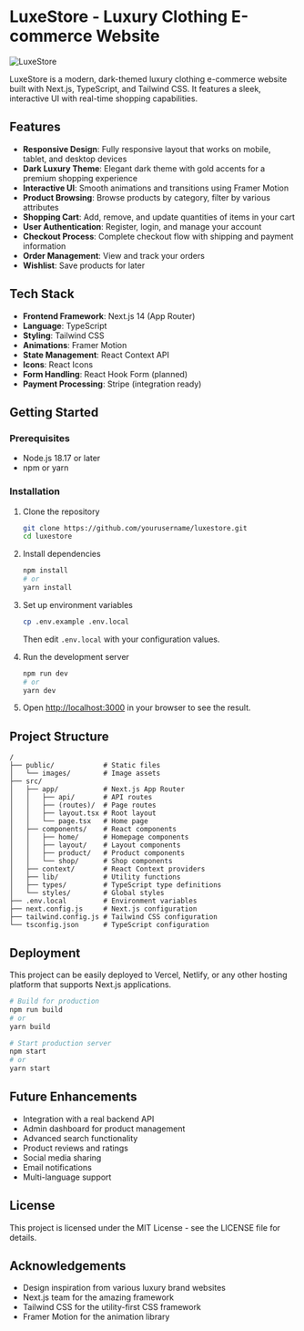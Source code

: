 # LuxeStore - Luxury Clothing E-commerce Website

![LuxeStore](https://via.placeholder.com/1200x630/000000/B8860B?text=LuxeStore)

LuxeStore is a modern, dark-themed luxury clothing e-commerce website built with Next.js, TypeScript, and Tailwind CSS. It features a sleek, interactive UI with real-time shopping capabilities.

## Features

- **Responsive Design**: Fully responsive layout that works on mobile, tablet, and desktop devices
- **Dark Luxury Theme**: Elegant dark theme with gold accents for a premium shopping experience
- **Interactive UI**: Smooth animations and transitions using Framer Motion
- **Product Browsing**: Browse products by category, filter by various attributes
- **Shopping Cart**: Add, remove, and update quantities of items in your cart
- **User Authentication**: Register, login, and manage your account
- **Checkout Process**: Complete checkout flow with shipping and payment information
- **Order Management**: View and track your orders
- **Wishlist**: Save products for later

## Tech Stack

- **Frontend Framework**: Next.js 14 (App Router)
- **Language**: TypeScript
- **Styling**: Tailwind CSS
- **Animations**: Framer Motion
- **State Management**: React Context API
- **Icons**: React Icons
- **Form Handling**: React Hook Form (planned)
- **Payment Processing**: Stripe (integration ready)

## Getting Started

### Prerequisites

- Node.js 18.17 or later
- npm or yarn

### Installation

1. Clone the repository
   ```bash
   git clone https://github.com/yourusername/luxestore.git
   cd luxestore
   ```

2. Install dependencies
   ```bash
   npm install
   # or
   yarn install
   ```

3. Set up environment variables
   ```bash
   cp .env.example .env.local
   ```
   Then edit `.env.local` with your configuration values.

4. Run the development server
   ```bash
   npm run dev
   # or
   yarn dev
   ```

5. Open [http://localhost:3000](http://localhost:3000) in your browser to see the result.

## Project Structure

```
/
├── public/            # Static files
│   └── images/        # Image assets
├── src/
│   ├── app/           # Next.js App Router
│   │   ├── api/       # API routes
│   │   ├── (routes)/  # Page routes
│   │   ├── layout.tsx # Root layout
│   │   └── page.tsx   # Home page
│   ├── components/    # React components
│   │   ├── home/      # Homepage components
│   │   ├── layout/    # Layout components
│   │   ├── product/   # Product components
│   │   └── shop/      # Shop components
│   ├── context/       # React Context providers
│   ├── lib/           # Utility functions
│   ├── types/         # TypeScript type definitions
│   └── styles/        # Global styles
├── .env.local         # Environment variables
├── next.config.js     # Next.js configuration
├── tailwind.config.js # Tailwind CSS configuration
└── tsconfig.json      # TypeScript configuration
```

## Deployment

This project can be easily deployed to Vercel, Netlify, or any other hosting platform that supports Next.js applications.

```bash
# Build for production
npm run build
# or
yarn build

# Start production server
npm start
# or
yarn start
```

## Future Enhancements

- Integration with a real backend API
- Admin dashboard for product management
- Advanced search functionality
- Product reviews and ratings
- Social media sharing
- Email notifications
- Multi-language support

## License

This project is licensed under the MIT License - see the LICENSE file for details.

## Acknowledgements

- Design inspiration from various luxury brand websites
- Next.js team for the amazing framework
- Tailwind CSS for the utility-first CSS framework
- Framer Motion for the animation library